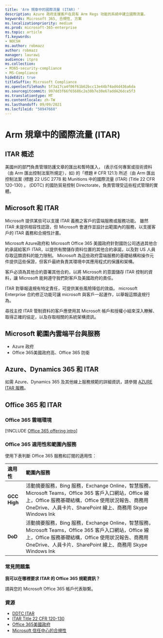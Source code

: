 ```yaml
---
title: 'Arm 規章中的國際流量 (ITAR) '
description: Azure 政府支援客戶在具有 Arm Regs 功能的系統中建立國際流量。
keywords: Microsoft 365, 合規性, 方案
ms.localizationpriority: medium
ms.prod: microsoft-365-enterprise
ms.topic: article
f1.keywords:
- NOCSH
ms.author: robmazz
author: robmazz
manager: laurawi
audience: itpro
ms.collection:
- M365-security-compliance
- MS-Compliance
hideEdit: true
titleSuffix: Microsoft Compliance
ms.openlocfilehash: 5f3a17ca4f06f61b62bcc13e44b74ad4d436a6da
ms.sourcegitcommit: 997dd3f66f65686c2e38b7e30e67add426dce5f3
ms.translationtype: MT
ms.contentlocale: zh-TW
ms.lasthandoff: 09/09/2021
ms.locfileid: "58947668"
---
```

# <a name="international-traffic-in-arms-regulations-itar"></a>Arm 規章中的國際流量 (ITAR) 

## <a name="itar-overview"></a>ITAR 概述

美國州的部門負責管理防護文章的匯出和暫時匯入， (表示任何專案或技術資料（由 Arm 匯出控制法案所規定），如) 的「標題 # CFR 121.1) 所述（由 Arm 匯出控制法案 (標題 22 USC 2778 和 Munitions 中的國際流量 (ITAR)  (Title 22 CFR 120-130) 。  (DDTC) 的國防貿易控制 Directorate，負責管理受這些程式管理的實體。

## <a name="microsoft-and-itar"></a>Microsoft 和 ITAR

Microsoft 提供某些可以支援 ITAR 義務之客戶的雲端服務或服務功能。 雖然 ITAR 未提供相容性認證，但 Microsoft 會運作並設計出範圍內的服務，以支援客戶的 ITAR 義務和合規性計畫。  
  
Microsoft Azure政府和 Microsoft Office 365 美國政府針對國防公司透過其他合約承諾給客戶 ITAR，以提供有關儲存資料位置的其他合約承諾，以及對 US 人員存取這類資料的能力限制。 Microsoft 為這些政府雲端服務的基礎結構和操作元件提供這些保證，但客戶最終負責其環境中其應用程式的保護和架構。  
  
客戶必須為其他合約簽署其他合約，以將 Microsoft 的意圖儲存 ITAR 控制的資料，讓 Microsoft 能夠遵守我們對客戶及美國政府的責任。  
  
ITAR 對舉報違規有特定責任，可提供某些風險降低的效益。 microsoft Enterprise 合約修正功能可讓 microsoft 與客戶一起運作，以舉報這類違規行為。  
  
尋找主控 ITAR 管制資料的客戶應使用其 Microsoft 帳戶和授權小組來深入瞭解、取得正確的協定，以及存取相關的系統架構資訊。

## <a name="microsoft-in-scope-cloud-platforms--services"></a>Microsoft 範圍內雲端平台與服務

- Azure 政府
- Office 365美國政府高、Office 365 防衛

## <a name="azure-dynamics-365-and-itar"></a>Azure、Dynamics 365 和 ITAR

如需 Azure、Dynamics 365 及其他線上服務規範的詳細資訊，請參閱 [AZURE ITAR 服務](/azure/compliance/offerings/offering-itar)。

## <a name="office-365-and-itar"></a>Office 365 和 ITAR

### <a name="office-365-cloud-environments"></a>Office 365 雲端環境

[!INCLUDE [Office 365 offering intro](../includes/o365-offering-introduction.md)]

### <a name="office-365-applicability-and-in-scope-services"></a>Office 365 適用性和範圍內服務

使用下表判斷 Office 365 服務和訂閱的適用性：

| **適用性** | **範圍內服務** |
|:------------------|:----------------------|
| **GCC High** | 活動摘要服務，Bing 服務，Exchange Online，智慧服務，Microsoft Teams，Office 365 客戶入口網站，Office 線上，Office 服務基礎結構，Office 使用狀況報告、商務用 OneDrive、人員卡片、SharePoint 線上、商務用 Skype Windows Ink |
| **DoD** | 活動摘要服務，Bing 服務，Exchange Online，智慧服務，Microsoft Teams，Office 365 客戶入口網站，Office 線上，Office 服務基礎結構，Office 使用狀況報告、商務用 OneDrive、人員卡片、SharePoint 線上、商務用 Skype Windows Ink |

### <a name="frequently-asked-questions"></a>常見問題集

**我可以在哪裡要求 ITAR 的 Office 365 規範資訊？**

請與您的 Microsoft Office 365 帳戶代表聯繫。

### <a name="resources"></a>資源

- [DDTC ITAR](https://www.pmddtc.state.gov/?id=ddtc_kb_article_page&sys_id=24d528fddbfc930044f9ff621f961987)
- [ITAR Title 22 CFR 120-130](https://aka.ms/itar)
- [Office 365美國政府](https://products.office.com/government/office-365-web-services-for-government)
- [Microsoft 信任中心的合規性](https://www.microsoft.com/trust-center/compliance/compliance-overview)
